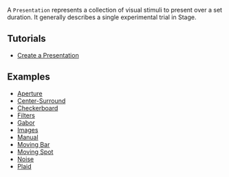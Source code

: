 <!-- description: Create visual stimulus routines -->

A `Presentation` represents a collection of visual stimuli to present over a set duration. It generally describes a single experimental trial in Stage.

## Tutorials
<ul class="list-unstyled">
<li><a href="Create-a-Presentation">Create a Presentation</a></li>
</ul>

## Examples
<ul class="list-unstyled">
<li><a href="https://github.com/Stage-VSS/stage2/blob/master/src/main/matlab/%2Bstage/%2Bdemos/aperture.m">Aperture</a></li>
<li><a href="https://github.com/Stage-VSS/stage2/blob/master/src/main/matlab/%2Bstage/%2Bdemos/centerSurround.m">Center-Surround</a></li>
<li><a href="https://github.com/Stage-VSS/stage2/blob/master/src/main/matlab/%2Bstage/%2Bdemos/checkerboard.m">Checkerboard</a></li>
<li><a href="https://github.com/Stage-VSS/stage2/blob/master/src/main/matlab/%2Bstage/%2Bdemos/filters.m">Filters</a></li>
<li><a href="https://github.com/Stage-VSS/stage2/blob/master/src/main/matlab/%2Bstage/%2Bdemos/gabor.m">Gabor</a></li>
<li><a href="https://github.com/Stage-VSS/stage2/blob/master/src/main/matlab/%2Bstage/%2Bdemos/images.m">Images</a></li>
<li><a href="https://github.com/Stage-VSS/stage2/blob/master/src/main/matlab/%2Bstage/%2Bdemos/manual.m">Manual</a></li>
<li><a href="https://github.com/Stage-VSS/stage2/blob/master/src/main/matlab/%2Bstage/%2Bdemos/movingBar.m">Moving Bar</a></li>
<li><a href="https://github.com/Stage-VSS/stage2/blob/master/src/main/matlab/%2Bstage/%2Bdemos/movingSpot.m">Moving Spot</a></li>
<li><a href="https://github.com/Stage-VSS/stage2/blob/master/src/main/matlab/%2Bstage/%2Bdemos/noise.m">Noise</a></li>
<li><a href="https://github.com/Stage-VSS/stage2/blob/master/src/main/matlab/%2Bstage/%2Bdemos/plaid.m">Plaid</a></li>
</ul>
